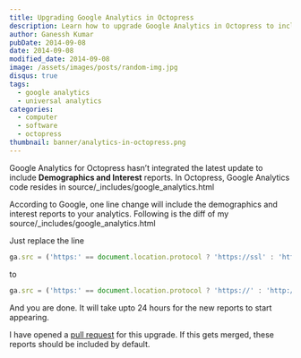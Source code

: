 ```yaml
---
title: Upgrading Google Analytics in Octopress
description: Learn how to upgrade Google Analytics in Octopress to include Demographics and Interest reports with a simple one-line change.
author: Ganessh Kumar
pubDate: 2014-09-08
date: 2014-09-08
modified_date: 2014-09-08
image: /assets/images/posts/random-img.jpg
disqus: true
tags:
  - google analytics
  - universal analytics
categories:
  - computer
  - software
  - octopress
thumbnail: banner/analytics-in-octopress.png
---
```


Google Analytics for Octopress hasn’t integrated the latest update to include **Demographics and Interest** reports. In Octopress, Google Analytics code resides in source/_includes/google_analytics.html

According to Google, one line change will include the demographics and interest reports to your analytics. Following is the diff of my source/_includes/google_analytics.html

Just replace the line

```js
ga.src = ('https:' == document.location.protocol ? 'https://ssl' : 'http://www') + '.google-analytics.com/ga.js';
```

to

```js
ga.src = ('https:' == document.location.protocol ? 'https://' : 'http://') + 'stats.g.doubleclick.net/dc.js';
```

And you are done. It will take upto 24 hours for the new reports to start appearing.

I have opened a [pull request](https://github.com/imathis/octopress/pull/1647) for this upgrade. If this gets merged, these reports should be included by default.